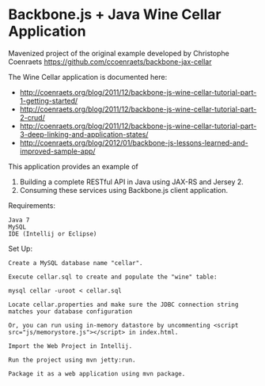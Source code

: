 Backbone.js + Java Wine Cellar Application
==========================================

Mavenized project of the original example developed by Christophe Coenraets https://github.com/ccoenraets/backbone-jax-cellar

The Wine Cellar application is documented here:
* http://coenraets.org/blog/2011/12/backbone-js-wine-cellar-tutorial-part-1-getting-started/
* http://coenraets.org/blog/2011/12/backbone-js-wine-cellar-tutorial-part-2-crud/
* http://coenraets.org/blog/2011/12/backbone-js-wine-cellar-tutorial-part-3-deep-linking-and-application-states/
* http://coenraets.org/blog/2012/01/backbone-js-lessons-learned-and-improved-sample-app/

This application provides an example of

1. Building a complete RESTful API in Java using JAX-RS and Jersey 2.
2. Consuming these services using Backbone.js client application.

Requirements:

    Java 7
    MySQL
    IDE (Intellij or Eclipse)

Set Up:

    Create a MySQL database name "cellar".

    Execute cellar.sql to create and populate the "wine" table:

    mysql cellar -uroot < cellar.sql

    Locate cellar.properties and make sure the JDBC connection string matches your database configuration

    Or, you can run using in-memory datastore by uncommenting <script src="js/memorystore.js"></script> in index.html.

    Import the Web Project in Intellij.

    Run the project using mvn jetty:run.

    Package it as a web application using mvn package.